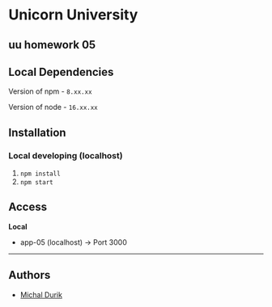 # Unicorn University 

## uu homework 05

## Local Dependencies

Version of npm - `8.xx.xx`

Version of node - `16.xx.xx`

## Installation

### Local developing (localhost)

1.  `npm install`
2.  `npm start`

## Access

**Local**

- app-05 (localhost) -> Port 3000

---

## Authors

- [Michal Durik](https://github.com/miko866)
